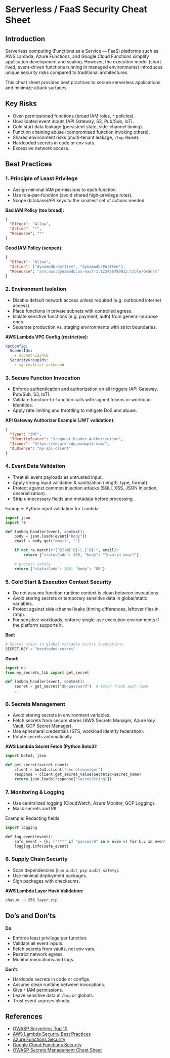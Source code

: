 # Serverless / FaaS Security Cheat Sheet

## Introduction

Serverless computing (Functions as a Service — FaaS) platforms such as AWS Lambda, Azure Functions, and Google Cloud Functions simplify application development and scaling.
However, the execution model (short-lived, event-driven functions running in managed environments) introduces unique security risks compared to traditional architectures.

This cheat sheet provides best practices to secure serverless applications and minimize attack surfaces.

## Key Risks

- Over-permissioned functions (broad IAM roles, `*` policies).
- Unvalidated event inputs (API Gateway, S3, Pub/Sub, IoT).
- Cold start data leakage (persistent state, side-channel timing).
- Function chaining abuse (compromised function invoking others).
- Shared environment risks (multi-tenant leakage, `/tmp` reuse).
- Hardcoded secrets in code or env vars.
- Excessive network access.

## Best Practices

### 1. Principle of Least Privilege

- Assign minimal IAM permissions to each function.
- Use role-per-function (avoid shared high-privilege roles).
- Scope database/API keys to the smallest set of actions needed.

**Bad IAM Policy (too broad):**

```json
{
  "Effect": "Allow",
  "Action": "*",
  "Resource": "*"
}
```

**Good IAM Policy (scoped):**

```json
{
  "Effect": "Allow",
  "Action": ["dynamodb:GetItem", "dynamodb:PutItem"],
  "Resource": "arn:aws:dynamodb:us-east-1:123456789012:table/Orders"
}
```

### 2. Environment Isolation

- Disable default network access unless required (e.g. outbound internet access).
- Place functions in private subnets with controlled egress.
- Isolate sensitive functions (e.g. payment, auth) from general-purpose ones.
- Separate production vs. staging environments with strict boundaries.

**AWS Lambda VPC Config (restrictive):**

```yaml
VpcConfig:
  SubnetIds:
    - subnet-123456
  SecurityGroupIds:
    - sg-restrict-outbound
```

### 3. Secure Function Invocation

- Enforce authentication and authorization on all triggers (API Gateway, Pub/Sub, S3, IoT).
- Validate function-to-function calls with signed tokens or workload identities.
- Apply rate limiting and throttling to mitigate DoS and abuse.

**API Gateway Authorizer Example (JWT validation):**

```json
{
  "Type": "JWT",
  "IdentitySource": "$request.header.Authorization",
  "Issuer": "https://secure-idp.example.com/",
  "Audience": "my-api-client"
}
```

### 4. Event Data Validation

- Treat all event payloads as untrusted input.
- Apply strong input validation & sanitization (length, type, format).
- Protect against common injection attacks (SQLi, XSS, JSON injection, deserialization).
- Strip unnecessary fields and metadata before processing.

Example: Python input validation for Lambda

```python
import json
import re

def lambda_handler(event, context):
    body = json.loads(event["body"])
    email = body.get("email", "")

    if not re.match(r"[^@]+@[^@]+\.[^@]+", email):
        return {"statusCode": 400, "body": "Invalid email"}

    # process safely
    return {"statusCode": 200, "body": "OK"}
```

### 5. Cold Start & Execution Context Security

- Do not assume function runtime context is clean between invocations.
- Avoid storing secrets or temporary sensitive data in global/static variables.
- Protect against side-channel leaks (timing differences, leftover files in /tmp).
- For sensitive workloads, enforce single-use execution environments if the platform supports it.

**Bad:**

```python
# Secret stays in global variable across invocations
SECRET_KEY = "hardcoded-secret"
```

**Good:**

```python
import os
from my_secrets_lib import get_secret

def lambda_handler(event, context):
    secret = get_secret("db-password")  # fetch fresh each time
    ...
```

### 6. Secrets Management

- Avoid storing secrets in environment variables.
- Fetch secrets from secure stores (AWS Secrets Manager, Azure Key Vault, GCP Secret Manager).
- Use ephemeral credentials (STS, workload identity federation).
- Rotate secrets automatically.

**AWS Lambda Secret Fetch (Python Boto3):**

```python
import boto3, json

def get_secret(secret_name):
    client = boto3.client("secretsmanager")
    response = client.get_secret_value(SecretId=secret_name)
    return json.loads(response["SecretString"])
```

### 7. Monitoring & Logging

- Use centralized logging (CloudWatch, Azure Monitor, GCP Logging).
- Mask secrets and PII.

Example: Redacting fields

```python
import logging

def log_event(event):
    safe_event = {k: ("***" if "password" in k else v) for k,v in event.items()}
    logging.info(safe_event)
```

### 8. Supply Chain Security

- Scan dependencies (`npm audit`, `pip-audit`, `safety`).
- Use minimal deployment packages.
- Sign packages with checksums.

**AWS Lambda Layer Hash Validation:**

```bash
shasum -a 256 layer.zip
```

## Do’s and Don’ts

**Do**:

- Enforce least privilege per function.
- Validate all event inputs.
- Fetch secrets from vaults, not env vars.
- Restrict network egress.
- Monitor invocations and logs.

**Don’t**:

- Hardcode secrets in code or configs.
- Assume clean runtime between invocations.
- Give `*` IAM permissions.
- Leave sensitive data in `/tmp` or globals.
- Trust event sources blindly.

## References

- [OWASP Serverless Top 10](https://owasp.org/www-project-serverless-top-10/)
- [AWS Lambda Security Best Practices](https://docs.aws.amazon.com/lambda/latest/dg/best-practices.html)
- [Azure Functions Security](https://learn.microsoft.com/en-us/azure/azure-functions/security-concepts)
- [Google Cloud Functions Security](https://cloud.google.com/run/docs/securing/security)
- [OWASP Secrets Management Cheat Sheet](https://cheatsheetseries.owasp.org/cheatsheets/Secrets_Management_Cheat_Sheet.html)
